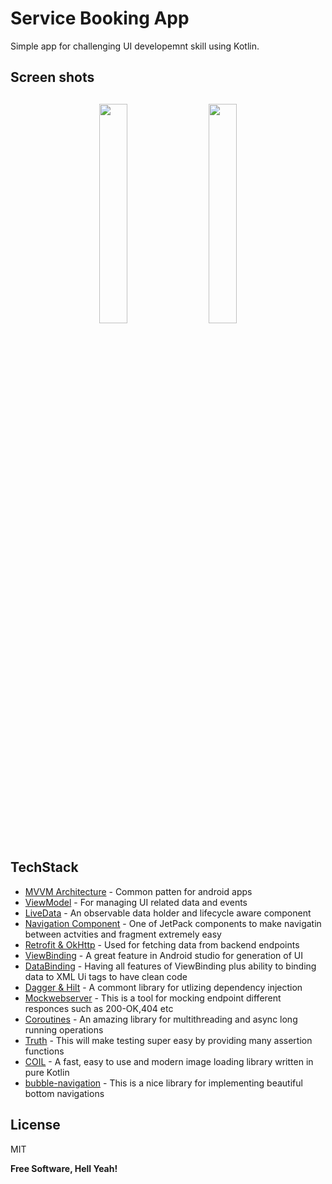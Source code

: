 # Service Booking App

Simple app for challenging UI developemnt skill using Kotlin.
 ## Screen shots
<h4 align="center">
 <img src="https://raw.githubusercontent.com/rahmatya685/ServiceBookingApp/master/screenshots/Home-withaout-avatar.png" width="30%" vspace="10" hspace="10">
 <img src="https://raw.githubusercontent.com/rahmatya685/ServiceBookingApp/master/screenshots/Carwash services - subservices.png" width="30%" vspace="10" hspace="10">

## TechStack
- [MVVM Architecture](https://medium.com/upday-devs/android-architecture-patterns-part-3-model-view-viewmodel-e7eeee76b73b) - Common patten for android apps
- [ViewModel](https://developer.android.com/topic/libraries/architecture/viewmodel) - For managing UI related data and events
- [LiveData](https://developer.android.com/topic/libraries/architecture/livedata) - An observable data holder and lifecycle aware component
- [Navigation Component](https://developer.android.com/guide/navigation/navigation-getting-started) - One of JetPack components to make navigatin between actvities and fragment extremely easy
- [Retrofit & OkHttp](https://square.github.io/retrofit/) - Used for fetching data from backend endpoints
- [ViewBinding](https://developer.android.com/topic/libraries/view-binding) - A great feature in Android studio for generation of UI
- [DataBinding](https://developer.android.com/topic/libraries/data-binding) - Having all features of ViewBinding plus ability to binding data to XML Ui tags to have clean code
- [Dagger & Hilt](https://developer.android.com/training/dependency-injection/hilt-android) - A commont library for utlizing dependency injection
- [Mockwebserver](https://github.com/square/okhttp/tree/master/mockwebserver) - This is a tool for mocking endpoint different responces such as 200-OK,404 etc
- [Coroutines](https://kotlinlang.org/docs/coroutines-overview.html) - An amazing library for multithreading and async long running operations
- [Truth](https://github.com/google/truth) - This will make testing super easy by providing many assertion functions
- [COIL](https://github.com/coil-kt/coil) - A fast, easy to use and modern image loading library written in pure Kotlin
- [bubble-navigation](https://github.com/gauravk95/bubble-navigation) - This is a nice library for implementing beautiful bottom navigations


## License

MIT

**Free Software, Hell Yeah!**


